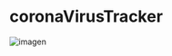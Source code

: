 # coronaVirusTracker
![imagen](https://user-images.githubusercontent.com/96161558/185670703-c89335be-7a7d-467f-82c0-a14160224ccc.png)
